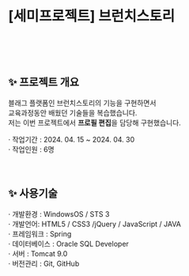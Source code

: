 <html>
  <h1> [세미프로젝트] 브런치스토리</h1>
  <br><br><br>

  <h2>✨ 프로젝트 개요</h2>
  블래그 플랫폼인 브런치스토리의 기능을 구현하면서<br>
  교육과정동안 배웠던 기술들을 복습했습니다.<br>
  저는 이번 프로젝트에서  <strong>프로필 편집</strong>을 담당해 구현했습니다.

  · 작업기간 : 2024. 04. 15 ~ 2024. 04. 30<br>
  · 작업인원 : 6명
  <br><br><br>

  <h2>✨ 사용기술</h2>
  · 개발환경 : WindowsOS / STS 3 <br>
  · 개발언어: HTML5 / CSS3 /jQuery / JavaScript / JAVA<br>
  · 프레임워크 : Spring<br>
  · 데이터베이스 : Oracle SQL Developer<br>
  · 서버 : Tomcat 9.0<br>
  · 버전관리 : Git, GitHub
  <br><br><br>
  
</html>


